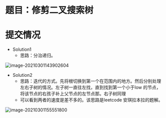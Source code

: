 # 题目：修剪二叉搜索树





# 提交情况

- Solution1
  - 思路：分治递归。

![image-20210301143902604](e:\workspaces\leetcode\669\题目.assets\image-20210301143902604.png)

- Solution2
  - 思路：迭代的方式。先将根切换到第一个在范围内的地方。然后分别处理左右子树的情况。左子树一直往左找，直到找到第一个小于low 的节点，将该节点的右孩子补上父节点的左节点那。右子树同理
  - 可以看到两者的速度是差不多的。该思路是leetcode 安琪拉本拉的题解。

![image-20210301155551800](e:\workspaces\leetcode\669\题目.assets\image-20210301155551800.png)